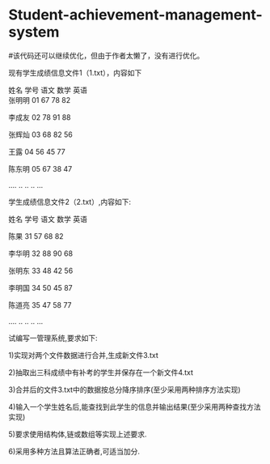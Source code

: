 # Student-achievement-management-system
#该代码还可以继续优化，但由于作者太懒了，没有进行优化。

现有学生成绩信息文件1（1.txt），内容如下

姓名    学号   语文  数学   英语  
张明明  01     67    78      82

李成友  02     78    91      88

张辉灿  03     68    82      56

王露    04     56    45      77

陈东明  05     67    38      47

….      ..      ..     ..       …

学生成绩信息文件2（2.txt）,内容如下:

姓名    学号   语文  数学   英语    

陈果    31     57    68      82

李华明  32     88    90      68

张明东  33     48    42      56

李明国  34     50    45      87

陈道亮  35     47    58      77

….      ..      ..     ..       …

试编写一管理系统,要求如下:

1)实现对两个文件数据进行合并,生成新文件3.txt

2)抽取出三科成绩中有补考的学生并保存在一个新文件4.txt

3)合并后的文件3.txt中的数据按总分降序排序(至少采用两种排序方法实现)

4)输入一个学生姓名后,能查找到此学生的信息并输出结果(至少采用两种查找方法实现)

5)要求使用结构体,链或数组等实现上述要求.

6)采用多种方法且算法正确者,可适当加分.
